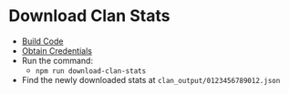# Download Clan Stats

- [Build Code](./build-code.md)
- [Obtain Credentials](./obtain-credentials.md)
- Run the command:
  - `npm run download-clan-stats`
- Find the newly downloaded stats at `clan_output/0123456789012.json`

